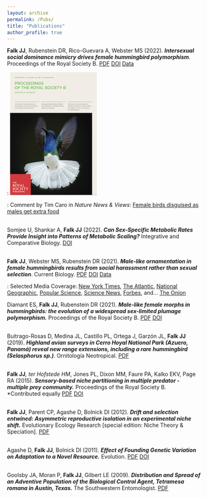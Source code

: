 ```yaml
---
layout: archive
permalink: /Pubs/
title: "Publications"
author_profile: true
---
```


<b>Falk JJ</b>, Rubenstein DR, Rico-Guevara A, Webster MS (2022). <b><i>Intersexual social dominance mimicry drives female hummingbird polymorphism</i></b>. Proceedings of the Royal Society B. [PDF](https://jayjinsing.github.io/files/Falk2022ISDM.pdf) [DOI](https://doi.org/10.1098/rspb.2022.0332) [Data](https://zenodo.org/record/6975352) 
  
: ![Proceedings B Cover](/images/PRSBCover.png)

: Comment by Tim Caro in <i>Nature News & Views</i>: [Female birds disguised as males get extra food](/files/Caro2022.pdf)
<br/><br/>

Somjee U, Shankar A, <b>Falk JJ</b> (2022). <b><i>Can Sex-Specific Metabolic Rates Provide Insight into Patterns of Metabolic Scaling?</i></b> Integrative and Comparative Biology. [DOI](https://doi.org/10.1093/icb/icac135)
<br/><br/>

<b>Falk JJ</b>, Webster MS, Rubenstein DR (2021). <b><i>Male-like ornamentation in female hummingbirds results from social harassment rather than sexual selection</i></b>. Current Biology. [PDF](/files/Falk2022CB.pdf) [DOI](https://doi.org/10.1016/j.cub.2021.07.043) [Data](https://doi.org/10.5281/zenodo.5035295)

: Selected Media Coverage: [New York Times](https://www.nytimes.com/2021/08/26/science/hummingbirds-female.html), [The Atlantic](https://www.theatlantic.com/science/archive/2021/08/female-hummingbirds-look-like-males/619893/), [National Geographic](https://www.nationalgeographic.co.uk/animals/2021/08/why-some-female-hummingbirds-masquerade-as-males), [Popular Science](https://www.popsci.com/animals/female-hummingbird-social-selection/), [Science News](https://www.sciencenews.org/article/female-hummingbird-flashy-feathers-males-harassment-attacks), [Forbes](https://www.forbes.com/sites/saratabin/2021/09/08/male-plumage-might-help-female-hummingbirds-avoid-bullying/?sh=37d71e3e7b25), and... [The Onion](https://www.theonion.com/female-hummingbirds-avoid-harassment-by-looking-like-ma-1847600416)

Diamant ES, <b>Falk JJ</b>, Rubenstein DR (2021). <b><i>Male-like female morphs in hummingbirds: the evolution of a widespread sex-limited plumage polymorphism.</i></b> Proceedings of the Royal Society B. [PDF](/files/Diamant2021PRSB.pdf) [DOI](https://doi.org/10.1098/rspb.2020.3004)
<br/><br/>
  
Buitrago-Rosas D, Medina JL, Castillo PL, Ortega J, Garzón JL, <b>Falk JJ</b> (2019). <b><i>Highland avian surveys in Cerro Hoyal National Park (Azuero, Panamá) reveal new range extensions, including a rare hummingbird (Selasphorus sp.)</i></b>. Ornitología Neotropical. [PDF](/files/Buitrago2019ON.pdf)
<br/><br/>
  
<b>Falk JJ</b>*, ter Hofstede HM*, Jones PL, Dixon MM, Faure PA, Kalko EKV, Page RA (2015). <b><i>Sensory-based niche partitioning in multiple predator - multiple prey community.</i></b> Proceedings of the Royal Society B. *Contributed equally [PDF](/files/Falk2015PRSB.pdf) [DOI](https://doi.org/10.1098/rspb.2015.0520)
<br/><br/>

<b>Falk JJ</b>, Parent CP, Agashe D, Bolnick DI (2012).  <b><i>Drift and selection entwined: Asymmetric reproductive isolation in an experimental niche shift.</i></b> Evolutionary Ecology Research [special edition: Niche Theory & Speciation]. [PDF](/files/Falk2012.pdf)
<br/><br/>

Agashe D, <b>Falk JJ</b>, Bolnick DI (2011).  <b><i>Effect of Founding Genetic Variation on Adaptation to a Novel Resource.</i></b> Evolution. [PDF](/files/Agashe2011.pdf) [DOI]( https://doi.org/10.1111/j.1558-5646.2011.01307.x)
<br/><br/>

Goolsby JA, Moran P, <b>Falk JJ</b>, Gilbert LE (2009). <b><i>Distribution and Spread of an Adventive Population of the Biological Control Agent, Tetramesa romana in Austin, Texas.</i></b> The Southwestern Entomologist. [PDF](/files/Goolsby2009.pdf)
